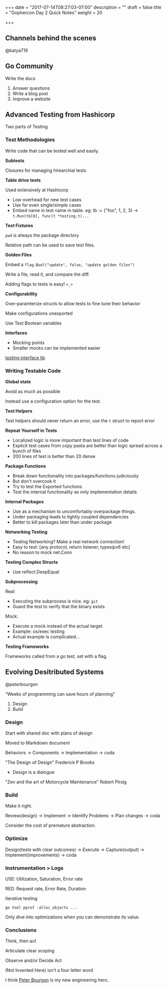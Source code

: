 +++
date = "2017-07-14T08:27:03-07:00"
description = ""
draft = false
title = "Gophercon Day 2 Quick Notes"
weight = 20

+++


## Channels behind the scenes

@katya719


## Go Community

Write the docs

1. Answer questions
2. Write a blog post
3. Improve a website

## Advanced Testing from Hashicorp

Two parts of Testing


### Test Methodologies

Write code that can be tested well and easily.

**Subtests** 

Closures for managing hirearchial tests

**Table drive tests**

Used extensively at Hashicorp

* Low overhead for new test cases
* Use for even single/simple cases
* Embed name in test name in table. eg: tb := {"foo", 1, 2, 3} -> `t.Run(tb[0], func(t *testing.t)...`

**Test Fixtures**

`pwd` is always the package directory 

Relative path can be used to save test files.

**Golden Files**

Embed a `flag.Bool("update", false, "update golden files")`

Write a file, read it, and compare the diff.

Adding flags to tests is easy! `>_>`

**Configurability**

Over-paramterize structs to allow tests to fine tune their behavior

Make configurations unexported

Use Test Boolean variables

**Interfaces**

* Mocking points
* Smaller mocks can be implemented easier

[testing interface lib](github.com/mitchellh/go-testing-interface)


### Writing Testable Code

**Global state**

Avoid as much as possible

Instead use a configuration option for the test.

**Test Helpers**

Test helpers should never return an error, use the `t` struct to report error

**Repeat Yourself in Tests**

* Localized logic is more important than test lines of code
* Explicit test cases from copy pasta are better than logic spread across a bunch of files
 * 200 lines of test is better than 20 dense

**Package Functions**

* Break down functionality into packages/functions judiciously
 * But don't overcook it
* Try to test the Exported functions
* Test the internal functionality as only implementation details

**Internal Packages**

* Use as a mechanism to uncomfortably overpackage things.
* Under packaging leads to tightly coupled dependencies
 * Better to kill packages later than under package


**Networking Testing**

* Testing Networking? Make a real network connection!
* Easy to test: [any protocol, return listener, typesipv6 etc]
* No reason to mock net.Conn

**Testing Complex Structs**

* Use reflect.DeepEqual 

**Subprocessing**

Real:
* Executing the subprocess is nice. eg: `git`
* Guard the test to verify that the binary exists

Mock:
* Execute a mock instead of the actual target
* Example: os/exec testing
* Actual example is complicated...

**Testing Frameworks**

Frameworks called from a go test, set with a flag, 

## Evolving Desitributed Systems

@peterbourgon

"Weeks of programming can save hours of planning"

1. Design
2. Build

### Design

Start with shared doc with plans of design

Moved to Markdown document

Behaviors -> Components -> Implementation -> coda

"The Design of Design" Frederick P Brooks

* Design is a dialogue 

"Zen and the art of Motorcycle Maintenance" Robert Pirsig

### Build

Make it right.

Review(design) -> Implement -> Identify Problems -> Plan changes -> coda

Consider the cost of premature abstraction.

### Optimize

Design(tests with clear outcomes) -> Execute -> Capture(output) -> Implement(improvements) -> coda

### Instrumentation > Logs

USE: Utilization, Saturation, Error rate 

RED: Request rate, Error Rate, Duration

Iterative testing

`go tool pprof -alloc_objects ...`

Only dive into optimizations when you can demonstrate its value.

### Conclusions

Think, then act

Articulate clear scoping 

Observe and/or Decide Act

(Not Invented Here) isn't a four letter word

I think [Peter Bourgon](https://peter.bourgon.org/) is my new engineering hero..
















